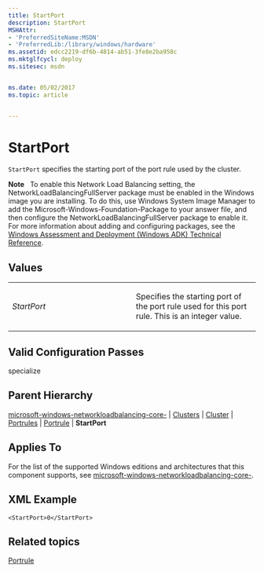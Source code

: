 ```yaml
---
title: StartPort
description: StartPort
MSHAttr:
- 'PreferredSiteName:MSDN'
- 'PreferredLib:/library/windows/hardware'
ms.assetid: edcc2219-df6b-4814-ab51-3fe8e2ba958c
ms.mktglfcycl: deploy
ms.sitesec: msdn


ms.date: 05/02/2017
ms.topic: article


---
```


# StartPort


`StartPort` specifies the starting port of the port rule used by the cluster.

**Note**  
To enable this Network Load Balancing setting, the NetworkLoadBalancingFullServer package must be enabled in the Windows image you are installing. To do this, use Windows System Image Manager to add the Microsoft-Windows-Foundation-Package to your answer file, and then configure the NetworkLoadBalancingFullServer package to enable it. For more information about adding and configuring packages, see the [Windows Assessment and Deployment (Windows ADK) Technical Reference](http://go.microsoft.com/fwlink/?LinkId=206587).

 

## Values


<table>
<colgroup>
<col width="50%" />
<col width="50%" />
</colgroup>
<tbody>
<tr class="odd">
<td><p><em>StartPort</em></p></td>
<td><p>Specifies the starting port of the port rule used for this port rule. This is an integer value.</p></td>
</tr>
</tbody>
</table>

 

## Valid Configuration Passes


specialize

## Parent Hierarchy


[microsoft-windows-networkloadbalancing-core-](microsoft-windows-networkloadbalancing-core.md) | [Clusters](microsoft-windows-networkloadbalancing-core-clusters.md) | [Cluster](microsoft-windows-networkloadbalancing-core-clusters-cluster.md) | [Portrules](microsoft-windows-networkloadbalancing-core-clusters-cluster-portrules.md) | [Portrule](microsoft-windows-networkloadbalancing-core-clusters-cluster-portrules-portrule.md) | **StartPort**

## Applies To


For the list of the supported Windows editions and architectures that this component supports, see [microsoft-windows-networkloadbalancing-core-](microsoft-windows-networkloadbalancing-core.md).

## XML Example


```
<StartPort>0</StartPort>
```

## Related topics


[Portrule](microsoft-windows-networkloadbalancing-core-clusters-cluster-portrules-portrule.md)

 

 







